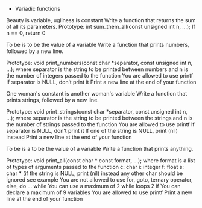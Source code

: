  - Variadic functions

 Beauty is variable, ugliness is constant Write a function that returns the sum of all its parameters.
 Prototype: int sum_them_all(const unsigned int n, ...); If n == 0, return 0

 To be is to be the value of a variable
 Write a function that prints numbers, followed by a new line.

 Prototype: void print_numbers(const char *separator, const unsigned int n, ...); where separator is the string to be printed between numbers and n is the number of integers passed to the function You are allowed to use printf If separator is NULL, don’t print it Print a new line at the end of your function

 One woman's constant is another woman's variable
 Write a function that prints strings, followed by a new line.

 Prototype: void print_strings(const char *separator, const unsigned int n, ...); where separator is the string to be printed between the strings and n is the number of strings passed to the function You are allowed to use printf If separator is NULL, don’t print it If one of the string is NULL, print (nil) instead Print a new line at the end of your function

 To be is a to be the value of a variable
 Write a function that prints anything.

 Prototype: void print_all(const char * const format, ...); where format is a list of types of arguments passed to the function c: char i: integer f: float s: char * (if the string is NULL, print (nil) instead any other char should be ignored see example You are not allowed to use for, goto, ternary operator, else, do ... while You can use a maximum of 2 while loops 2 if You can declare a maximum of 9 variables You are allowed to use printf Print a new line at the end of your function
